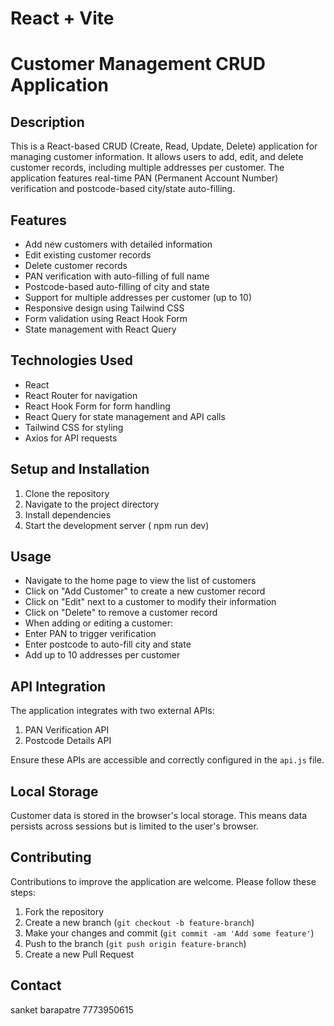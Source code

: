 # React + Vite

# Customer Management CRUD Application

## Description
This is a React-based CRUD (Create, Read, Update, Delete) application for managing customer information. It allows users to add, edit, and delete customer records, including multiple addresses per customer. The application features real-time PAN (Permanent Account Number) verification and postcode-based city/state auto-filling.

## Features
- Add new customers with detailed information
- Edit existing customer records
- Delete customer records
- PAN verification with auto-filling of full name
- Postcode-based auto-filling of city and state
- Support for multiple addresses per customer (up to 10)
- Responsive design using Tailwind CSS
- Form validation using React Hook Form
- State management with React Query

## Technologies Used
- React
- React Router for navigation
- React Hook Form for form handling
- React Query for state management and API calls
- Tailwind CSS for styling
- Axios for API requests

## Setup and Installation
1. Clone the repository
2. Navigate to the project directory
3. Install dependencies
4. Start the development server ( npm run dev)

## Usage
- Navigate to the home page to view the list of customers
- Click on "Add Customer" to create a new customer record
- Click on "Edit" next to a customer to modify their information
- Click on "Delete" to remove a customer record
- When adding or editing a customer:
- Enter PAN to trigger verification
- Enter postcode to auto-fill city and state
- Add up to 10 addresses per customer

## API Integration
The application integrates with two external APIs:
1. PAN Verification API
2. Postcode Details API

Ensure these APIs are accessible and correctly configured in the `api.js` file.

## Local Storage
Customer data is stored in the browser's local storage. This means data persists across sessions but is limited to the user's browser.

## Contributing
Contributions to improve the application are welcome. Please follow these steps:
1. Fork the repository
2. Create a new branch (`git checkout -b feature-branch`)
3. Make your changes and commit (`git commit -am 'Add some feature'`)
4. Push to the branch (`git push origin feature-branch`)
5. Create a new Pull Request


## Contact
sanket barapatre
7773950615